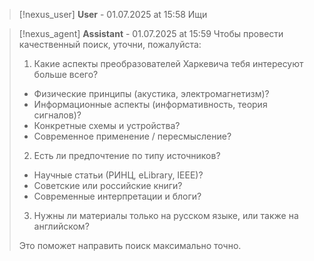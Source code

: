 >[!nexus_user] **User** - 01.07.2025 at 15:58
> Ищи
<!-- UID: a5707d09-36ca-48ec-9a92-314ec13d33e3 -->




>[!nexus_agent] **Assistant** - 01.07.2025 at 15:59
> Чтобы провести качественный поиск, уточни, пожалуйста:
> 
> 1. Какие аспекты преобразователей Харкевича тебя интересуют больше всего?
>  - Физические принципы (акустика, электромагнетизм)?
>  - Информационные аспекты (информативность, теория сигналов)?
>  - Конкретные схемы и устройства?
>  - Современное применение / пересмысление?
> 
> 2. Есть ли предпочтение по типу источников?
>  - Научные статьи (РИНЦ, eLibrary, IEEE)?
>  - Советские или российские книги?
>  - Современные интерпретации и блоги?
> 
> 3. Нужны ли материалы только на русском языке, или также на английском?
> 
> Это поможет направить поиск максимально точно.
<!-- UID: 4db7abb7-839e-4965-9747-08fdd42149aa -->